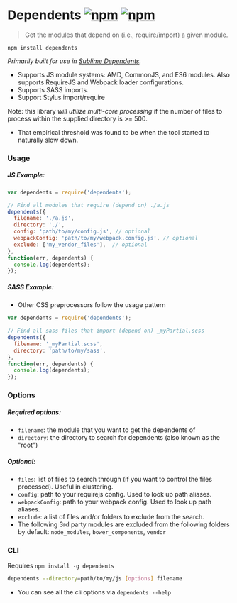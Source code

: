 # Dependents [![npm](http://img.shields.io/npm/v/dependents.svg)](https://npmjs.org/package/dependents) [![npm](http://img.shields.io/npm/dm/dependents.svg)](https://npmjs.org/package/dependents)

> Get the modules that depend on (i.e., require/import) a given module.

`npm install dependents`

*Primarily built for use in [Sublime Dependents](https://github.com/mrjoelkemp/sublime-dependents).*

* Supports JS module systems: AMD, CommonJS, and ES6 modules. Also supports RequireJS and Webpack loader configurations.
* Supports SASS imports.
* Support Stylus import/require

Note: this library *will utilize multi-core processing* if the number of files to process
within the supplied directory is >= 500.

* That empirical threshold was found to be when the tool started to naturally slow down.

### Usage

##### JS Example:

```js
var dependents = require('dependents');

// Find all modules that require (depend on) ./a.js
dependents({
  filename: './a.js',
  directory: './',
  config: 'path/to/my/config.js', // optional
  webpackConfig: 'path/to/my/webpack.config.js', // optional
  exclude: ['my_vendor_files'],  // optional
},
function(err, dependents) {
  console.log(dependents);
});
```

##### SASS Example:

* Other CSS preprocessors follow the usage pattern

```javascript
var dependents = require('dependents');

// Find all sass files that import (depend on) _myPartial.scss
dependents({
  filename: '_myPartial.scss',
  directory: 'path/to/my/sass',
},
function(err, dependents) {
  console.log(dependents);
});
```

### Options

##### Required options:

* `filename`: the module that you want to get the dependents of
* `directory`: the directory to search for dependents (also known as the "root")

##### Optional:

* `files`: list of files to search through (if you want to control the files processed). Useful in clustering.
* `config`: path to your requirejs config. Used to look up path aliases.
* `webpackConfig`: path to your webpack config. Used to look up path aliases.
* `exclude`: a list of files and/or folders to exclude from the search.
 * The following 3rd party modules are excluded from the following folders by default: `node_modules`, `bower_components`, `vendor`

### CLI

Requires `npm install -g dependents`

```bash
dependents --directory=path/to/my/js [options] filename
```

* You can see all the cli options via `dependents --help`